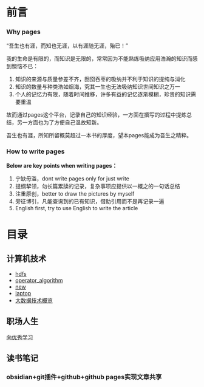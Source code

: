 
# 前言

### Why pages
“吾生也有涯，而知也无涯，以有涯随无涯，殆已！”

我的生命是有限的，而知识是无限的，常常因为不能熟练吸纳应用浩瀚的知识而感到懊恼不已：
1. 知识的来源与质量参差不齐，囫囵吞枣的吸纳并不利于知识的提纯与消化
2. 知识的数量与种类浩如烟海，究其一生也无法吸纳知识世间知识之万一
3. 个人的记忆力有限，随着时间推移，许多有益的记忆逐渐模糊，珍贵的知识需要重温

故而通过pages这个平台，记录自己的知识经验，一方面在撰写的过程中提炼总结，另一方面也为了方便自己温故知新。

吾生也有涯，所知所留概莫超过一本书的厚度，望本pages能成为吾生之精粹。


### How to write pages
**Below are key points when writing pages：**
1. 宁缺毋滥，dont write pages only for just write
2. 提纲挈领，勿长篇累牍的记录，复杂事项应提供以一概之的一句话总结
3. 注重原创，better to draw the pictures by myself
4. 旁征博引，凡能查询到的已有知识，借助引用而不是再记录一遍
5. English first, try to use  English to write the article

# 目录
## 计算机技术
- [hdfs](./计算机技术/hdfs.md)
- [operator_algorithm](operator_algorithm.md)
- [new](new.md)
- [laptop](./laptop.md)
- [大数据技术概览](计算机技术/大数据/大数据技术概览.md)
## 职场人生
[向优秀学习](./职场人生/向优秀学习.md)
## 读书笔记
### obsidian+git插件+github+github pages实现文章共享